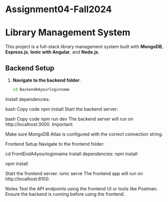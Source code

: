 # Assignment04-Fall2024
# Library Management System

This project is a full-stack library management system built with **MongoDB**, **Express.js**, **Ionic with Angular**, and **Node.js**.

## Backend Setup

1. **Navigate to the backend folder**:
   ```bash
   cd BackendA4yourloginname
Install dependencies:

bash
Copy code
npm install
Start the backend server:

bash
Copy code
npm run dev
The backend server will run on http://localhost:3000.
Important:

Make sure MongoDB Atlas is configured with the correct connection string.

Frontend Setup
Navigate to the frontend folder:

cd FrontEndA4yourloginname
Install dependencies: npm install

npm install

Start the frontend server:
ionic serve
The frontend app will run on http://localhost:8100.

Notes
Test the API endpoints using the frontend UI or tools like Postman.
Ensure the backend is running before using the frontend.
